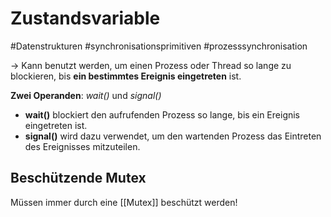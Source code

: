 # Zustandsvariable
#Datenstrukturen 
#synchronisationsprimitiven 
#prozesssynchronisation 

-> Kann benutzt werden, um einen Prozess oder Thread so lange zu blockieren, bis **ein bestimmtes Ereignis eingetreten** ist.

**Zwei Operanden**: *wait()* und *signal()*

* **wait()** blockiert den aufrufenden Prozess so lange, bis ein Ereignis eingetreten ist.
* **signal()** wird dazu verwendet, um den wartenden Prozess das Eintreten des Ereignisses mitzuteilen.

## Beschützende Mutex

Müssen immer durch eine [[Mutex]] beschützt werden!
